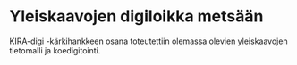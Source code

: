 # Yleiskaavojen digiloikka metsään

KIRA-digi -kärkihankkeen osana toteutettiin olemassa olevien yleiskaavojen tietomalli ja koedigitointi.